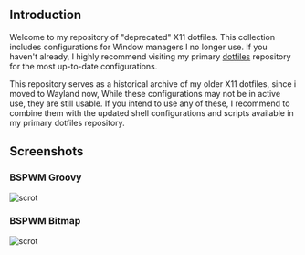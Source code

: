 ## Introduction

Welcome to my repository of "deprecated" X11 dotfiles. This collection includes configurations for Window managers I no longer use. If you haven't already, I highly recommend visiting my primary [dotfiles](https://github.com/speyll/dotfiles) repository for the most up-to-date configurations.

This repository serves as a historical archive of my older X11 dotfiles, since i moved to Wayland now, While these configurations may not be in active use, they are still usable. If you intend to use any of these, I recommend to combine them with the updated shell configurations and scripts available in my primary dotfiles repository.

## Screenshots

### BSPWM Groovy
![scrot](https://i.postimg.cc/69R9LJ7T/011.webp) 

### BSPWM Bitmap
![scrot](https://i.ibb.co/Tr7XsWS/028.webp) 